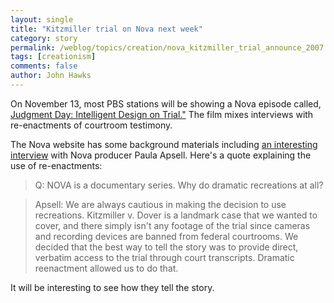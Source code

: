 ```yaml
---
layout: single 
title: "Kitzmiller trial on Nova next week" 
category: story
permalink: /weblog/topics/creation/nova_kitzmiller_trial_announce_2007.html
tags: [creationism] 
comments: false 
author: John Hawks 
---
```



<p>
On November 13, most PBS stations will be showing a Nova episode called, <a href="http://www.pbs.org/wgbh/nova/id/">Judgment Day: Intelligent Design on Trial."</a> The film mixes interviews with re-enactments of courtroom testimony. 
</p>

<p>
The Nova website has some background materials including <a href="http://www.pbs.org/wgbh/nova/id/apsell.html">an interesting interview</a> with Nova producer Paula Apsell. Here's a quote explaining the use of re-enactments: 
</p>

<blockquote>Q: NOVA is a documentary series. Why do dramatic recreations at all?</blockquote>

<blockquote>Apsell: We are always cautious in making the decision to use recreations. Kitzmiller v. Dover is a landmark case that we wanted to cover, and there simply isn't any footage of the trial since cameras and recording devices are banned from federal courtrooms. We decided that the best way to tell the story was to provide direct, verbatim access to the trial through court transcripts. Dramatic reenactment allowed us to do that.</blockquote>

<p>
It will be interesting to see how they tell the story. 
</p>

